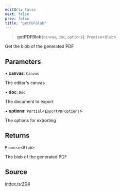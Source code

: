 ```yaml
---
editUrl: false
next: false
prev: false
title: "getPDFBlob"
---
```


> **getPDFBlob**(`canvas`, `doc`, `options`): `Promise`\<`Blob`\>

Get the blob of the generated PDF

## Parameters

• **canvas**: `Canvas`

The editor's canvas

• **doc**: `Doc`

The document to export

• **options**: `Partial`\<[`ExportPDFOptions`](/api-pdf/type-aliases/exportpdfoptions/)\>

The options for exporting

## Returns

`Promise`\<`Blob`\>

The blob of the generated PDF

## Source

[index.ts:204](https://github.com/dgmjs/dgmjs/blob/main/packages/pdf/src/index.ts#L204)
